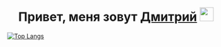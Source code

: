 <h1 align="center">Привет, меня зовут <a href="https://hahatun.fun" target="_blank">Дмитрий</a> 
<img src="https://github.com/blackcater/blackcater/raw/main/images/Hi.gif" height="32"/></h1>

[![Top Langs](https://github-readme-stats.vercel.app/api/top-langs/?username=Morokenec&theme=dark)](https://github.com/anuraghazra/github-readme-stats)
